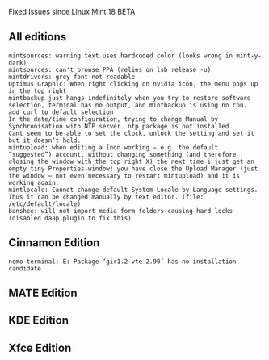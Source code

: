 Fixed Issues since Linux Mint 18 BETA

All editions
------------
	mintsources: warning text uses hardcoded color (looks wrong in mint-y-dark)
	mintsources: can't browse PPA (relies on lsb_release -u)
	mintdrivers: grey font not readable
	Optimus Graphic: When right clicking on nvidia icon, the menu pops up in the top right
	mintbackup just hangs indefinitely when you try to restore software selection, terminal has no output, and mintbackup is using no cpu.
	add curl to default selection
	In the date/time configuration, trying to change Manual by Synchronisation with NTP server. ntp package is not installed.
	Cant seem to be able to set the clock, unlock the setting and set it but it doesn’t hold.
	mintupload: when editing a (non working – e.g. the default “suggested”) account, without changing something (and therefore closing the window with the top right X) the next time i just get an empty tiny Properties-window! you have close the Upload Manager (just the window – not even necessary to restart mintupload) and it is working again.
	mintlocale: Cannot change default System Locale by Language settings. Thus it can be changed manually by text editor. (file: /etc/default/locale)
	banshee: will not import media form folders causing hard locks (disabled daap plugin to fix this)

Cinnamon Edition
----------------
	nemo-terminal: E: Package ‘gir1.2-vte-2.90’ has no installation candidate

MATE Edition
------------

KDE Edition
-----------

Xfce Edition
------------

